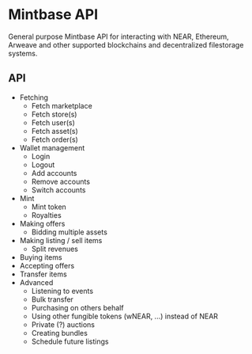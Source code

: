 # Mintbase API

General purpose Mintbase API for interacting with NEAR, Ethereum, Arweave and other supported blockchains and decentralized filestorage systems.

## API

- Fetching
    - Fetch marketplace
    - Fetch store(s)
    - Fetch user(s)
    - Fetch asset(s)
    - Fetch order(s)
- Wallet management
    - Login
    - Logout
    - Add accounts
    - Remove accounts
    - Switch accounts
- Mint
    - Mint token
    - Royalties
- Making offers
    - Bidding multiple assets
- Making listing / sell items
    - Split revenues
- Buying items
- Accepting offers
- Transfer items
- Advanced
    - Listening to events
    - Bulk transfer
    - Purchasing on others behalf
    - Using other fungible tokens (wNEAR, ...) instead of NEAR
    - Private (?) auctions 
    - Creating bundles
    - Schedule future listings
